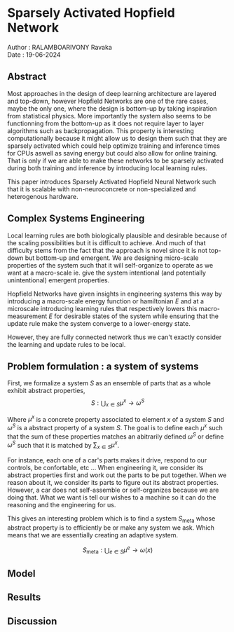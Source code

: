 # Sparsely Activated Hopfield Network 

Author : RALAMBOARIVONY Ravaka \
Date : 19-06-2024

## Abstract

Most approaches in the design of deep learning architecture are layered and top-down, however Hopfield Networks are one of the rare cases, maybe the only one, where the design is bottom-up by taking inspiration from statistical physics. More importantly the system also seems to be functionning from the bottom-up as it does not require layer to layer algorithms such as backpropagation. This property is interesting computationally because it might allow us to design them such that they are sparsely activated which could  help optimize training and inference times for CPUs aswell as saving energy but could also allow for online training. That is only if we are able to make these networks to be sparsely activated during both training and inference by introducing local learning rules.

This paper introduces Sparsely Activated Hopfield Neural Network such that it is scalable with non-neuroconcrete or non-specialized and heterogenous hardware.

## Complex Systems Engineering

Local learning rules are both biologically plausible and desirable because of the scaling possibilities but it is difficult to achieve. And much of that difficulty stems from the fact that the approach is novel since it is not top-down but bottom-up and emergent. We are designing micro-scale properties of the system such that it will self-organize to operate as we want at a macro-scale ie. give the system intentional (and potentially unintentional) emergent properties.

Hopfield Networks have given insights in engineering systems this way by introducing a macro-scale energy function or hamiltonian $E$ and at a microscale introducing learning rules that respectively lowers this macro-measurement $E$ for desirable states of the system while ensuring that the update rule make the system converge to a lower-energy state.

However, they are fully connected network thus we can't exactly consider the learning and update rules to be local. 

## Problem formulation : a system of systems

First, we formalize a system $S$ as an ensemble of parts that as a whole exhibit abstract properties,
$$
S : \bigcup_{x \in S} \mu^x \rightarrow \omega^S
$$

Where $\mu^x$ is a concrete property associated to element $x$ of a system $S$ and $\omega^S$ is a abstract property of a system $S$. The goal is to define each $\mu^x$ such that the sum of these properties matches an abitrarily defined $\omega^S$ or define $\omega^S$ such that it is matched by $\sum_{x \in S}\mu^x$.

For instance, each one of a car's parts makes it drive, respond to our controls, be confortable, etc ... When engineering it, we consider its abstract properties first and work out the parts to be put together. When we reason about it, we consider its parts to figure out its abstract properties. However, a car does not self-assemble or self-organizes because we are doing that. What we want is tell our wishes to a machine so it can do the reasoning and the engineering for us.

This gives an interesting problem which is to find a system $S_{\text{meta}}$ whose abstract property is to efficiently be or make any system we ask. Which means that we are essentially creating an adaptive system.

$$
S_{\text{meta}} : \bigcup_{e \in S} \mu^e \rightarrow \omega(x)
$$

## Model



## Results



## Discussion
